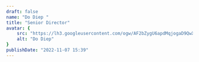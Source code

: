 ```yaml
---
draft: false
name: "Do Diep "
title: "Senior Director"
avatar: {
    src: "https://lh3.googleusercontent.com/ogw/AF2bZygU6apdMqjogaD9QwXwmHygGNmkZHoKKno01VmLXSM8ZA",
    alt: "Do Diep"
}
publishDate: "2022-11-07 15:39"
---
```

